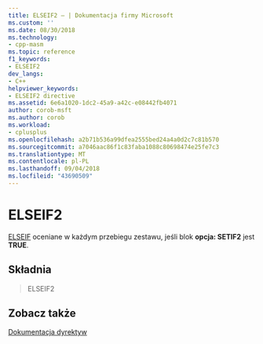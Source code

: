 ```yaml
---
title: ELSEIF2 — | Dokumentacja firmy Microsoft
ms.custom: ''
ms.date: 08/30/2018
ms.technology:
- cpp-masm
ms.topic: reference
f1_keywords:
- ELSEIF2
dev_langs:
- C++
helpviewer_keywords:
- ELSEIF2 directive
ms.assetid: 6e6a1020-1dc2-45a9-a42c-e08442fb4071
author: corob-msft
ms.author: corob
ms.workload:
- cplusplus
ms.openlocfilehash: a2b71b536a99dfea2555bed24a4a0d2c7c81b570
ms.sourcegitcommit: a7046aac86f1c83faba1088c80698474e25fe7c3
ms.translationtype: MT
ms.contentlocale: pl-PL
ms.lasthandoff: 09/04/2018
ms.locfileid: "43690509"
---
```

# <a name="elseif2"></a>ELSEIF2

[ELSEIF](../../assembler/masm/elseif-masm.md) oceniane w każdym przebiegu zestawu, jeśli blok **opcja: SETIF2** jest **TRUE**.

## <a name="syntax"></a>Składnia

> ELSEIF2

## <a name="see-also"></a>Zobacz także

[Dokumentacja dyrektyw](../../assembler/masm/directives-reference.md)<br/>